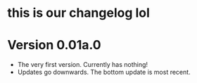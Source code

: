 # this is our changelog lol

# Version 0.01a.0
- The very first version. Currently has nothing!
- Updates go downwards. The bottom update is most recent.